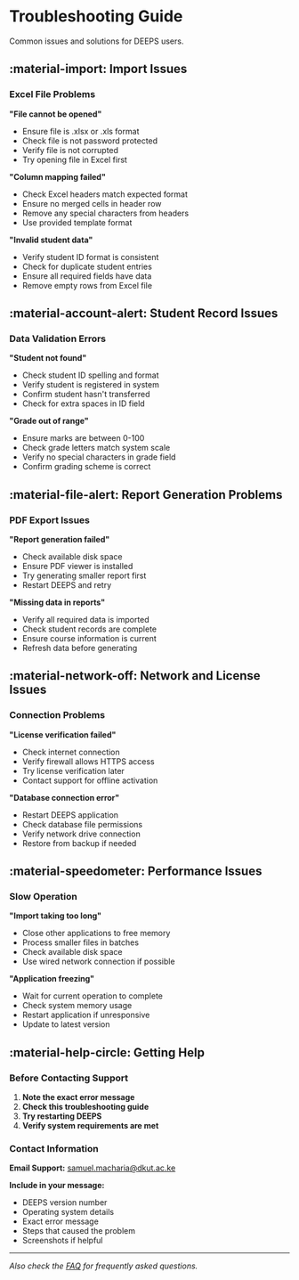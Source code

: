 # Troubleshooting Guide

Common issues and solutions for DEEPS users.

## :material-import: Import Issues

### Excel File Problems

**"File cannot be opened"**
- Ensure file is .xlsx or .xls format
- Check file is not password protected
- Verify file is not corrupted
- Try opening file in Excel first

**"Column mapping failed"**
- Check Excel headers match expected format
- Ensure no merged cells in header row
- Remove any special characters from headers
- Use provided template format

**"Invalid student data"**
- Verify student ID format is consistent
- Check for duplicate student entries
- Ensure all required fields have data
- Remove empty rows from Excel file

## :material-account-alert: Student Record Issues

### Data Validation Errors

**"Student not found"**
- Check student ID spelling and format
- Verify student is registered in system
- Confirm student hasn't transferred
- Check for extra spaces in ID field

**"Grade out of range"**
- Ensure marks are between 0-100
- Check grade letters match system scale
- Verify no special characters in grade field
- Confirm grading scheme is correct

## :material-file-alert: Report Generation Problems

### PDF Export Issues

**"Report generation failed"**
- Check available disk space
- Ensure PDF viewer is installed
- Try generating smaller report first
- Restart DEEPS and retry

**"Missing data in reports"**
- Verify all required data is imported
- Check student records are complete
- Ensure course information is current
- Refresh data before generating

## :material-network-off: Network and License Issues

### Connection Problems

**"License verification failed"**
- Check internet connection
- Verify firewall allows HTTPS access
- Try license verification later
- Contact support for offline activation

**"Database connection error"**
- Restart DEEPS application
- Check database file permissions
- Verify network drive connection
- Restore from backup if needed

## :material-speedometer: Performance Issues

### Slow Operation

**"Import taking too long"**
- Close other applications to free memory
- Process smaller files in batches
- Check available disk space
- Use wired network connection if possible

**"Application freezing"**
- Wait for current operation to complete
- Check system memory usage
- Restart application if unresponsive
- Update to latest version

## :material-help-circle: Getting Help

### Before Contacting Support

1. **Note the exact error message**
2. **Check this troubleshooting guide**
3. **Try restarting DEEPS**
4. **Verify system requirements are met**

### Contact Information

**Email Support:** samuel.macharia@dkut.ac.ke

**Include in your message:**
- DEEPS version number
- Operating system details
- Exact error message
- Steps that caused the problem
- Screenshots if helpful

---

*Also check the [FAQ](faq.md) for frequently asked questions.*